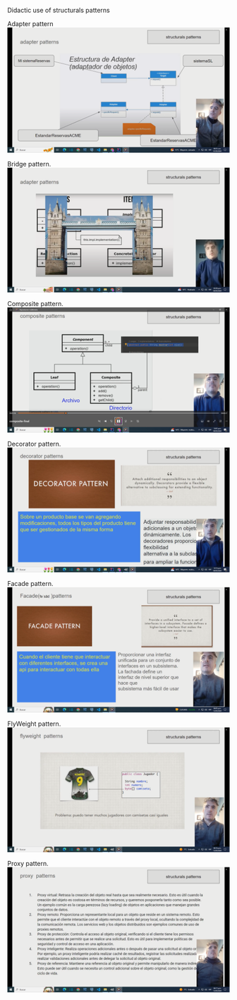 

Didactic use of structurals patterns


Adapter pattern
[![Adapter-pattern](images/video-adapter.png)](https://youtu.be/LZWuAvP3Zko)


Bridge pattern.
[![Bridge-pattern](images/video-bridge.png)](https://youtu.be/hBaWMPSD5Jo)


Composite pattern.
[![Composite-pattern](images/video-composite.png)](https://youtu.be/2oVn_ZDmqzk)


Decorator pattern.
[![Decorator-pattern](images/video-decorator.png)](https://youtu.be/BpnoNLzSdoI)


Facade pattern.
[![Facade-pattern](images/video-facade.png)](https://youtu.be/Uu0ZHGbr778)


FlyWeight pattern.
[![FlyWeight-pattern](images/video-flyweight.png)](https://youtu.be/Ca5DzcFA5Yw)


Proxy pattern.
[![Proxy-pattern](images/video-proxy.png)](https://youtu.be/TrYsqYr8ZsE)




